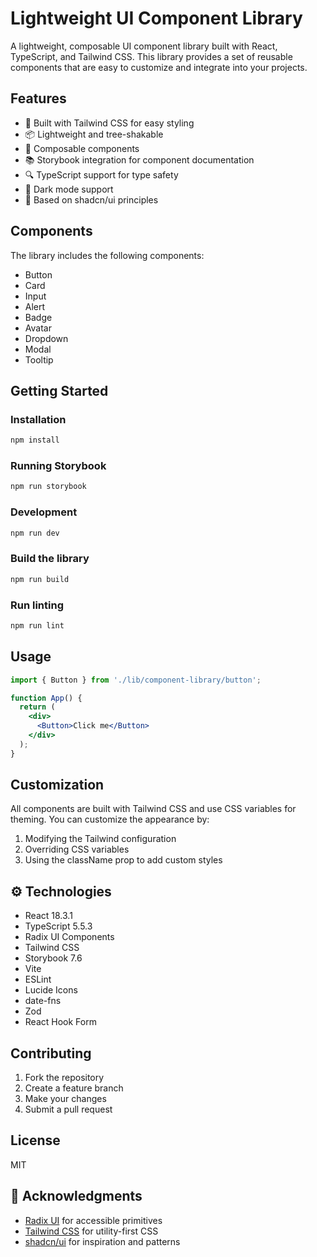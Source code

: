 # Lightweight UI Component Library

A lightweight, composable UI component library built with React, TypeScript, and Tailwind CSS. This library provides a set of reusable components that are easy to customize and integrate into your projects.

## Features

- 🎨 Built with Tailwind CSS for easy styling
- 📦 Lightweight and tree-shakable
- 🧩 Composable components
- 📚 Storybook integration for component documentation
- 🔍 TypeScript support for type safety
- 🌙 Dark mode support
- 🧰 Based on shadcn/ui principles

## Components

The library includes the following components:

- Button
- Card
- Input
- Alert
- Badge
- Avatar
- Dropdown
- Modal
- Tooltip

## Getting Started

### Installation

```bash
npm install
```

### Running Storybook

```bash
npm run storybook
```

### Development

```bash
npm run dev
```

### Build the library

```bash
npm run build
```

### Run linting

```bash
npm run lint
```

## Usage

```jsx
import { Button } from './lib/component-library/button';

function App() {
  return (
    <div>
      <Button>Click me</Button>
    </div>
  );
}
```

## Customization

All components are built with Tailwind CSS and use CSS variables for theming. You can customize the appearance by:

1. Modifying the Tailwind configuration
2. Overriding CSS variables
3. Using the className prop to add custom styles

## ⚙️ Technologies

- React 18.3.1
- TypeScript 5.5.3
- Radix UI Components
- Tailwind CSS
- Storybook 7.6
- Vite
- ESLint
- Lucide Icons
- date-fns
- Zod
- React Hook Form

## Contributing

1. Fork the repository
2. Create a feature branch
3. Make your changes
4. Submit a pull request

## License

MIT

## 🙏 Acknowledgments

- [Radix UI](https://www.radix-ui.com/) for accessible primitives
- [Tailwind CSS](https://tailwindcss.com/) for utility-first CSS
- [shadcn/ui](https://ui.shadcn.com/) for inspiration and patterns
